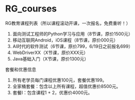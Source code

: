 # RG_courses

RG教育课程列表（所以课程滚动开课，一次报名，免费重听！）
1. 面向测试工程师的Python学习与应用（8节课，原价1500元）
2. 移动互联网Android，iOS课程（8节课，原价000元）
3. AI时代的软件测试（6节课，原价799，6/19日之前报名699）
4. WebDriverXX（X节课，原价XXX元）
5. Java基础入门（X节课，原价1300元）

套餐和优惠信息
1. 所有老学员每门课程优惠100元，套餐优惠199。
2. 全家桶套餐：包含以上所有课程，超值优惠价8500元。
3. 套餐I：包含课程1 + 2，优惠价4000元。
